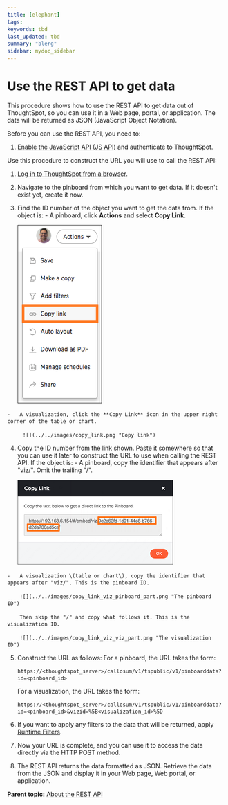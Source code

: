 ```yaml
---
title: [elephant]
tags: 
keywords: tbd
last_updated: tbd
summary: "blerg"
sidebar: mydoc_sidebar
---
```

# Use the REST API to get data

This procedure shows how to use the REST API to get data out of ThoughtSpot, so you can use it in a Web page, portal, or application. The data will be returned as JSON \(JavaScript Object Notation\).

Before you can use the REST API, you need to:

1.  [Enable the JavaScript API \(JS API\)](../JS_API/enable_JS_API.html#) and authenticate to ThoughtSpot.

Use this procedure to construct the URL you will use to call the REST API:

1.   [Log in to ThoughtSpot from a browser](../introduction/accessing.html#). 
2.   Navigate to the pinboard from which you want to get data. If it doesn't exist yet, create it now. 
3.   Find the ID number of the object you want to get the data from. If the object is: 
    -   A pinboard, click **Actions** and select **Copy Link**.

        ![](../../images/copy_pinboard_link.png "The Actions menu")

    -   A visualization, click the **Copy Link** icon in the upper right corner of the table or chart.

         ![](../../images/copy_link.png "Copy link")

4.   Copy the ID number from the link shown. Paste it somewhere so that you can use it later to construct the URL to use when calling the REST API. If the object is:
    -   A pinboard, copy the identifier that appears after "viz/". Omit the trailing "/".

        ![](../../images/copy_link_pinboard.png "The pinboard ID")

    -   A visualization \(table or chart\), copy the identifier that appears after "viz/". This is the pinboard ID.

        ![](../../images/copy_link_viz_pinboard_part.png "The pinboard ID")

        Then skip the "/" and copy what follows it. This is the visualization ID.

        ![](../../images/copy_link_viz_viz_part.png "The visualization ID")

5. Construct the URL as follows: For a pinboard, the URL takes the form:

    ```
    https://<thoughtspot_server>/callosum/v1/tspublic/v1/pinboarddata?id=<pinboard_id>
    ```

    For a visualization, the URL takes the form:

    ```
    https://<thoughtspot_server>/callosum/v1/tspublic/v1/pinboarddata?id=<pinboard_id>&vizid=%5B<visualization_id>%5D 
    ```

6.   If you want to apply any filters to the data that will be returned, apply [Runtime Filters](../runtime_filters/about_runtime_filters.html#). 
7. Now your URL is complete, and you can use it to access the data directly via the HTTP POST method. 
8. The REST API returns the data formatted as JSON. Retrieve the data from the JSON and display it in your Web page, Web portal, or application. 

**Parent topic:** [About the REST API](../../application_integration/data_api/about_data_api.html)

